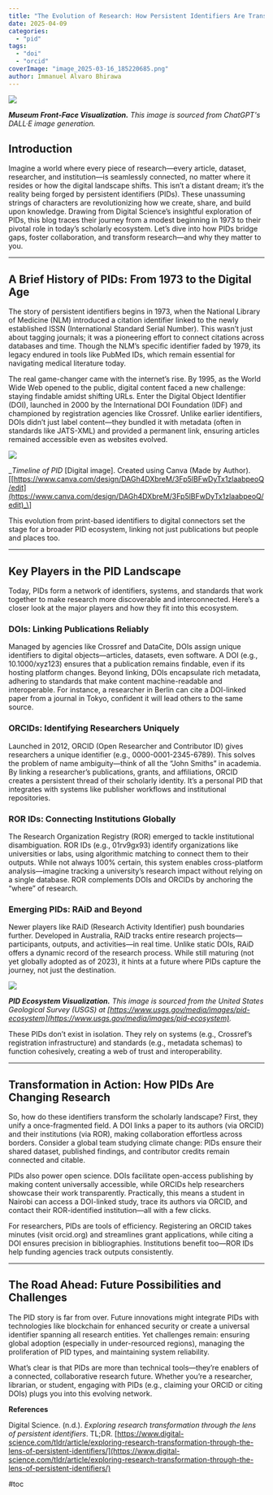 ```yaml
---
title: "The Evolution of Research: How Persistent Identifiers Are Transforming the Scholarly Landscape"
date: 2025-04-09
categories: 
  - "pid"
tags: 
  - "doi"
  - "orcid"
coverImage: "image_2025-03-16_185220685.png"
author: Immanuel Alvaro Bhirawa
---
```


![](images/image_2025-03-16_185220685-1.png)

_**Museum Front-Face Visualization.** This image is sourced from ChatGPT's DALL·E image generation._

## Introduction

Imagine a world where every piece of research—every article, dataset, researcher, and institution—is seamlessly connected, no matter where it resides or how the digital landscape shifts. This isn’t a distant dream; it’s the reality being forged by persistent identifiers (PIDs). These unassuming strings of characters are revolutionizing how we create, share, and build upon knowledge. Drawing from Digital Science’s insightful exploration of PIDs, this blog traces their journey from a modest beginning in 1973 to their pivotal role in today’s scholarly ecosystem. Let’s dive into how PIDs bridge gaps, foster collaboration, and transform research—and why they matter to you.

* * *

## A Brief History of PIDs: From 1973 to the Digital Age

The story of persistent identifiers begins in 1973, when the National Library of Medicine (NLM) introduced a citation identifier linked to the newly established ISSN (International Standard Serial Number). This wasn’t just about tagging journals; it was a pioneering effort to connect citations across databases and time. Though the NLM’s specific identifier faded by 1979, its legacy endured in tools like PubMed IDs, which remain essential for navigating medical literature today.

The real game-changer came with the internet’s rise. By 1995, as the World Wide Web opened to the public, digital content faced a new challenge: staying findable amidst shifting URLs. Enter the Digital Object Identifier (DOI), launched in 2000 by the International DOI Foundation (IDF) and championed by registration agencies like Crossref. Unlike earlier identifiers, DOIs didn’t just label content—they bundled it with metadata (often in standards like JATS-XML) and provided a permanent link, ensuring articles remained accessible even as websites evolved.

![](images/image_2025-03-16_194828373.png)

__Timeline of PID_ \[Digital image\]. Created using Canva (Made by Author). \[[https://www.canva.com/design/DAGh4DXbreM/3Fp5lBFwDyTx1zlaabpeoQ/edit](https://www.canva.com/design/DAGh4DXbreM/3Fp5lBFwDyTx1zlaabpeoQ/edit)_\]

This evolution from print-based identifiers to digital connectors set the stage for a broader PID ecosystem, linking not just publications but people and places too.

* * *

## Key Players in the PID Landscape

Today, PIDs form a network of identifiers, systems, and standards that work together to make research more discoverable and interconnected. Here’s a closer look at the major players and how they fit into this ecosystem.

### DOIs: Linking Publications Reliably

Managed by agencies like Crossref and DataCite, DOIs assign unique identifiers to digital objects—articles, datasets, even software. A DOI (e.g., 10.1000/xyz123) ensures that a publication remains findable, even if its hosting platform changes. Beyond linking, DOIs encapsulate rich metadata, adhering to standards that make content machine-readable and interoperable. For instance, a researcher in Berlin can cite a DOI-linked paper from a journal in Tokyo, confident it will lead others to the same source.

### ORCIDs: Identifying Researchers Uniquely

Launched in 2012, ORCID (Open Researcher and Contributor ID) gives researchers a unique identifier (e.g., 0000-0001-2345-6789). This solves the problem of name ambiguity—think of all the “John Smiths” in academia. By linking a researcher’s publications, grants, and affiliations, ORCID creates a persistent thread of their scholarly identity. It’s a personal PID that integrates with systems like publisher workflows and institutional repositories.

### ROR IDs: Connecting Institutions Globally

The Research Organization Registry (ROR) emerged to tackle institutional disambiguation. ROR IDs (e.g., 01rv9gx93) identify organizations like universities or labs, using algorithmic matching to connect them to their outputs. While not always 100% certain, this system enables cross-platform analysis—imagine tracking a university’s research impact without relying on a single database. ROR complements DOIs and ORCIDs by anchoring the “where” of research.

### Emerging PIDs: RAiD and Beyond

Newer players like RAiD (Research Activity Identifier) push boundaries further. Developed in Australia, RAiD tracks entire research projects—participants, outputs, and activities—in real time. Unlike static DOIs, RAiD offers a dynamic record of the research process. While still maturing (not yet globally adopted as of 2023), it hints at a future where PIDs capture the journey, not just the destination.

![](images/image_2025-03-16_200923182.png)

_**PID Ecosystem Visualization.** This image is sourced from the United States Geological Survey (USGS) at [https://www.usgs.gov/media/images/pid-ecosystem](https://www.usgs.gov/media/images/pid-ecosystem)._

These PIDs don’t exist in isolation. They rely on systems (e.g., Crossref’s registration infrastructure) and standards (e.g., metadata schemas) to function cohesively, creating a web of trust and interoperability.

* * *

## Transformation in Action: How PIDs Are Changing Research

So, how do these identifiers transform the scholarly landscape? First, they unify a once-fragmented field. A DOI links a paper to its authors (via ORCID) and their institutions (via ROR), making collaboration effortless across borders. Consider a global team studying climate change: PIDs ensure their shared dataset, published findings, and contributor credits remain connected and citable.

PIDs also power open science. DOIs facilitate open-access publishing by making content universally accessible, while ORCIDs help researchers showcase their work transparently. Practically, this means a student in Nairobi can access a DOI-linked study, trace its authors via ORCID, and contact their ROR-identified institution—all with a few clicks.

For researchers, PIDs are tools of efficiency. Registering an ORCID takes minutes (visit orcid.org) and streamlines grant applications, while citing a DOI ensures precision in bibliographies. Institutions benefit too—ROR IDs help funding agencies track outputs consistently.

* * *

## The Road Ahead: Future Possibilities and Challenges

The PID story is far from over. Future innovations might integrate PIDs with technologies like blockchain for enhanced security or create a universal identifier spanning all research entities. Yet challenges remain: ensuring global adoption (especially in under-resourced regions), managing the proliferation of PID types, and maintaining system reliability.

What’s clear is that PIDs are more than technical tools—they’re enablers of a connected, collaborative research future. Whether you’re a researcher, librarian, or student, engaging with PIDs (e.g., claiming your ORCID or citing DOIs) plugs you into this evolving network.

**References**

Digital Science. (n.d.). _Exploring research transformation through the lens of persistent identifiers_. TL;DR. [https://www.digital-science.com/tldr/article/exploring-research-transformation-through-the-lens-of-persistent-identifiers/](https://www.digital-science.com/tldr/article/exploring-research-transformation-through-the-lens-of-persistent-identifiers/)

#toc 